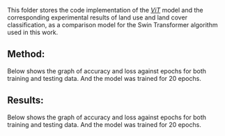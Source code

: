 This folder stores the code implementation of the [*ViT*](https://arxiv.org/abs/2010.11929) model and the corresponding experimental results of land use and land cover classification, as a comparison model for the Swin Transformer algorithm used in this work.

## Method:
Below shows the graph of accuracy and loss against epochs for both training and testing data. And the model was trained for 20 epochs.

## Results:
Below shows the graph of accuracy and loss against epochs for both training and testing data. And the model was trained for 20 epochs.
